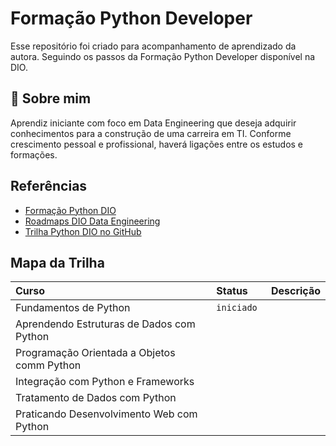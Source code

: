 
# Formação Python Developer

Esse repositório foi criado para acompanhamento de aprendizado da autora. Seguindo os passos da Formação Python Developer disponível na DIO.

## 🚀 Sobre mim
Aprendiz iniciante com foco em Data Engineering que deseja adquirir conhecimentos para a construção de uma carreira em TI. Conforme crescimento pessoal e profissional, haverá ligações entre os estudos e formações.


## Referências

 - [Formação Python  DIO](https://web.dio.me/track/formacao-python-developer)
 - [Roadmaps DIO Data Engineering](https://digitalinnovationone.github.io/roadmaps/careers/data-engineering/)
 - [Trilha Python DIO no GitHub](https://github.com/digitalinnovationone/trilha-python-dio)


## Mapa da Trilha


| Curso   | Status      | Descrição                           |
| :---------- | :--------- | :---------------------------------- |
| Fundamentos de Python | `iniciado ` |  |
| Aprendendo Estruturas de Dados com Python | ` ` ||
| Programação Orientada a Objetos comm Python | ` ` ||
| Integração com Python e Frameworks | ` ` ||
| Tratamento de Dados com Python | ` ` ||
| Praticando Desenvolvimento Web com Python | ` ` ||
